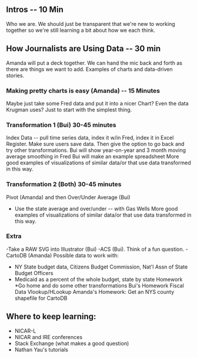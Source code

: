 ## Intros -- 10 Min
Who we are. We should just be transparent that we're new to working together so we're still learning a bit about how we each think.

## How Journalists are Using Data -- 30 min 
Amanda will put a deck together. We can hand the mic back and forth as there are things we want to add. 
Examples of charts and data-driven stories. 

### Making pretty charts is easy (Amanda) -- 15 Minutes
Maybe just take some Fred data and put it into a nicer Chart? Even the data Krugman uses? Just to start with the simplest thing. 
### Transformation 1 (Bui) 30-45 minutes
Index Data -- pull time series data, index it w/in Fred, index it in Excel
Register. Make sure users save data. Then give the option to go back and
try other transformations.
Bui will show year-on-year and 3 month moving average smoothing in Fred
Bui will make an example spreadsheet
More good examples of visualizations of similar data/or that use data transformed in this way.
### Transformation 2 (Both) 30-45 minutes
Pivot (Amanda) and then Over/Under Average (Bui)
* Use the state average and over/under -- with Gas Wells
More good examples of visualizations of similar data/or that use data transformed in this way.
### Extra
-Take a RAW SVG into Illustrator (Bui)
-ACS (Bui). Think of a fun question. 
-CartoDB (Amanda)
Possible data to work with: 
+ NY State budget data, Citizens Budget Commission, Nat'l Assn of State Budget Officers
+ Medicaid as a percent of the whole budget, state by state
Homework
*Go home and do some other transformations
Bui's Homework
Fiscal Data
Vlookup/HLookup
Amanda's Homework:
Get an NYS county shapefile for CartoDB
## Where to keep learning:
+ NICAR-L
+ NICAR and IRE conferences
+ Stack Exchange (what makes a good question)
+ Nathan Yau's tutorials
